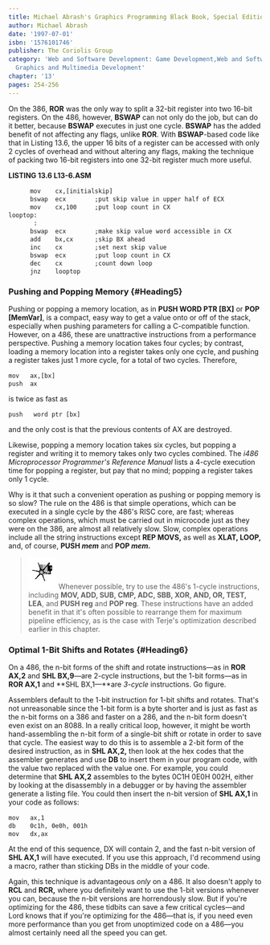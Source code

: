 ```yaml
---
title: Michael Abrash's Graphics Programming Black Book, Special Edition
author: Michael Abrash
date: '1997-07-01'
isbn: '1576101746'
publisher: The Coriolis Group
category: 'Web and Software Development: Game Development,Web and Software Development:
  Graphics and Multimedia Development'
chapter: '13'
pages: 254-256
---
```


On the 386, **ROR** was the only way to split a 32-bit register into two
16-bit registers. On the 486, however, **BSWAP** can not only do the
job, but can do it better, because **BSWAP** executes in just one cycle.
**BSWAP** has the added benefit of not affecting any flags, unlike
**ROR**. With **BSWAP**-based code like that in Listing 13.6, the upper
16 bits of a register can be accessed with only 2 cycles of overhead and
without altering any flags, making the technique of packing two 16-bit
registers into one 32-bit register much more useful.

**LISTING 13.6 L13-6.ASM**

          mov    cx,[initialskip]
          bswap  ecx        ;put skip value in upper half of ECX
          mov    cx,100     ;put loop count in CX
    looptop:
           :
          bswap  ecx        ;make skip value word accessible in CX
          add    bx,cx      ;skip BX ahead
          inc    cx         ;set next skip value
          bswap  ecx        ;put loop count in CX
          dec    cx         ;count down loop
          jnz    looptop

### Pushing and Popping Memory {#Heading5}

Pushing or popping a memory location, as in **PUSH WORD PTR [BX]** or
**POP [MemVar]**, is a compact, easy way to get a value onto or off of
the stack, especially when pushing parameters for calling a C-compatible
function. However, on a 486, these are unattractive instructions from a
performance perspective. Pushing a memory location takes four cycles; by
contrast, loading a memory location into a register takes only one
cycle, and pushing a register takes just 1 more cycle, for a total of
two cycles. Therefore,

    mov   ax,[bx]
    push  ax

is twice as fast as

    push   word ptr [bx]

and the only cost is that the previous contents of AX are destroyed.

Likewise, popping a memory location takes six cycles, but popping a
register and writing it to memory takes only two cycles combined. The
*i486 Microprocessor Programmer's Reference Manual* lists a 4-cycle
execution time for popping a register, but pay that no mind; popping a
register takes only 1 cycle.

Why is it that such a convenient operation as pushing or popping memory
is so slow? The rule on the 486 is that simple operations, which can be
executed in a single cycle by the 486's RISC core, are fast; whereas
complex operations, which must be carried out in microcode just as they
were on the 386, are almost all relatively slow. Slow, complex
operations include all the string instructions except **REP MOVS,** as
well as **XLAT, LOOP,** and, of course, **PUSH *mem*** and **POP
*mem.***

> ![](images/i.jpg)
> Whenever possible, try to use the 486's 1-cycle instructions, including
> **MOV, ADD, SUB, CMP, ADC, SBB, XOR, AND, OR, TEST, LEA**, and **PUSH
> reg** and **POP reg**. These instructions have an added benefit in that
> it's often possible to rearrange them for maximum pipeline efficiency,
> as is the case with Terje's optimization described earlier in this
> chapter.

### Optimal 1-Bit Shifts and Rotates {#Heading6}

On a 486, the n-bit forms of the shift and rotate instructions—as in
**ROR AX,2** and **SHL BX,9**—are 2-cycle instructions, but the 1-bit
forms—as in **ROR AX,1** and **SHL BX,1—**are *3-cycle* instructions. Go
figure.

Assemblers default to the 1-bit instruction for 1-bit shifts and
rotates. That's not unreasonable since the 1-bit form is a byte shorter
and is just as fast as the n-bit forms on a 386 and faster on a 286, and
the n-bit form doesn't even exist on an 8088. In a really critical loop,
however, it might be worth hand-assembling the n-bit form of a
single-bit shift or rotate in order to save that cycle. The easiest way
to do this is to assemble a 2-bit form of the desired instruction, as in
**SHL AX,2,** then look at the hex codes that the assembler generates
and use **DB** to insert them in your program code, with the value two
replaced with the value one. For example, you could determine that **SHL
AX,2** assembles to the bytes 0C1H 0E0H 002H, either by looking at the
disassembly in a debugger or by having the assembler generate a listing
file. You could then insert the n-bit version of **SHL AX,1** in your
code as follows:

    mov   ax,1
    db    0c1h, 0e0h, 001h
    mov   dx,ax

At the end of this sequence, DX will contain 2, and the fast n-bit
version of **SHL AX,1** will have executed. If you use this approach,
I'd recommend using a macro, rather than sticking DBs in the middle of
your code.

Again, this technique is advantageous *only* on a 486. It also doesn't
apply to **RCL** and **RCR,** where you definitely want to use the 1-bit
versions whenever you can, because the n-bit versions are horrendously
slow. But if you're optimizing for the 486, these tidbits can save a few
critical cycles—and Lord knows that if you're optimizing for the
486—that is, if you need even more performance than you get from
unoptimized code on a 486—you almost certainly need all the speed you
can get.